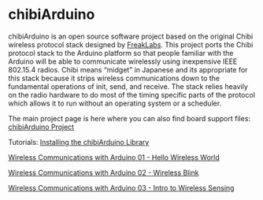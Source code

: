 chibiArduino
============

chibiArduino is an open source software project based on the original Chibi wireless protocol stack designed by [FreakLabs](https://www.freaklabs.org). This project ports the Chibi protocol stack to the Arduino platform so that people familiar with the Arduino will be able to communicate wirelessly using inexpensive IEEE 802.15.4 radios. Chibi means “midget” in Japanese and its appropriate for this stack because it strips wireless communications down to the fundamental operations of init, send, and receive. The stack relies heavily on the radio hardware to do most of the timing specific parts of the protocol which allows it to run without an operating system or a scheduler.

The main project page is here where you can also find board support files:
[chibiArduino Project](https://freaklabs.org/chibiarduino/) 

Tutorials:
[Installing the chibiArduino Library](https://freaklabs.org/installing-the-chibiarduino-library/)

[Wireless Communications with Arduino 01 - Hello Wireless World](https://freaklabs.org/documentation/wireless-communications-with-chibiarduino-01-hello-wireless-world/)

[Wireless Communications with Arduino 02 - Wireless Blink ](https://freaklabs.org/documentation/wireless-communications-with-chibiarduino-02-wireless-blink/)

[Wireless Communications with Arduino 03 - Intro to Wireless Sensing](https://freaklabs.org/documentation/wireless-communications-with-chibiarduino-03-intro-to-wireless-sensors/)




